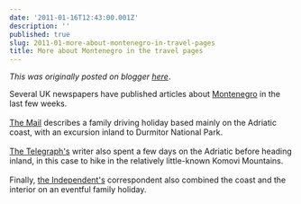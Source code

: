 ```yaml
---
date: '2011-01-16T12:43:00.001Z'
description: ''
published: true
slug: 2011-01-more-about-montenegro-in-travel-pages
title: More about Montenegro in the travel pages
---
```


*This was originally posted on blogger [here](https://blog.balkanology.com/2011/01/more-about-montenegro-in-travel-pages.html)*.

Several UK newspapers have published articles about <a href="http://www.balkanology.com/montenegro/index.html">Montenegro</a> in the last few weeks.<br />
<br />
<a href="http://www.dailymail.co.uk/travel/article-1339972/Montenegro-s-spotless-beaches-wild-wolves-Corner-Europe-untamed-tourism.html">The Mail</a> describes a family driving holiday based mainly on the Adriatic coast, with an excursion inland to Durmitor National Park.<br />
<br />
<a href="http://www.telegraph.co.uk/travel/destinations/europe/serbiaandmontenegro/8250020/Montenegro-hiking-to-the-heights-of-satisfaction.html">The Telegraph's</a> writer also spent a few days on the Adriatic before heading inland, in this case to hike in the relatively little-known Komovi Mountains.<br />
<br />
Finally, <a href="http://www.independent.co.uk/travel/europe/step-carefully-as-you-walk-on-the-wild-side-2185597.html">the Independent's</a> correspondent also combined the coast and the interior on an eventful family holiday.